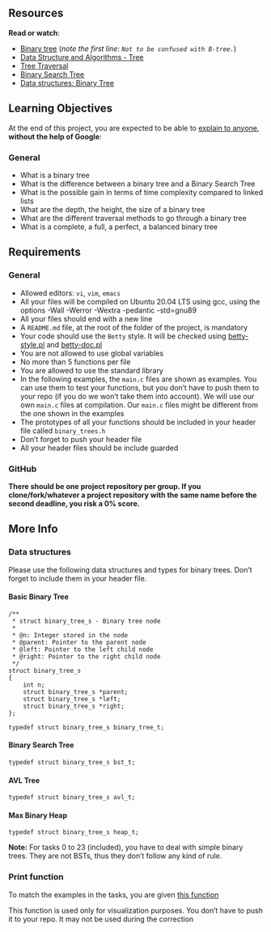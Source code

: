 <div class="panel-body">
    <h2>Resources</h2>

<p><strong>Read or watch</strong>:</p>

<ul>
<li><a href="/rltoken/YjCgugjFZBKqIeU2_lF-fQ" title="Binary tree" target="_blank">Binary tree</a> (<em>note the first line: <code>Not to be confused with B-tree.</code></em>)</li>
<li><a href="/rltoken/YERnIz9OggXbBoXpiqSMEw" title="Data Structure and Algorithms - Tree" target="_blank">Data Structure and Algorithms - Tree</a> </li>
<li><a href="/rltoken/pR4-vwFxzbph4FkMF2np1Q" title="Tree Traversal" target="_blank">Tree Traversal</a> </li>
<li><a href="/rltoken/L2CpULSk9hQEOBKaGI8IkQ" title="Binary Search Tree" target="_blank">Binary Search Tree</a> </li>
<li><a href="/rltoken/jQNFgIuh8O73TqIaFeQoPA" title="Data structures: Binary Tree" target="_blank">Data structures: Binary Tree</a> </li>
</ul>

<h2>Learning Objectives</h2>

<p>At the end of this project, you are expected to be able to <a href="/rltoken/klZNog2ow2uGuFNMvk8mAQ" title="explain to anyone" target="_blank">explain to anyone</a>, <strong>without the help of Google</strong>:</p>

<h3>General</h3>

<ul>
<li>What is a binary tree</li>
<li>What is the difference between a binary tree and a Binary Search Tree</li>
<li>What is the possible gain in terms of time complexity compared to linked lists</li>
<li>What are the depth, the height, the size of a binary tree</li>
<li>What are the different traversal methods to go through a binary tree</li>
<li>What is a complete, a full, a perfect, a balanced binary tree</li>
</ul>

<h2>Requirements</h2>

<h3>General</h3>

<ul>
<li>Allowed editors: <code>vi</code>, <code>vim</code>, <code>emacs</code></li>
<li>All your files will be compiled on Ubuntu 20.04 LTS using gcc, using the options -Wall -Werror -Wextra -pedantic -std=gnu89</li>
<li>All your files should end with a new line</li>
<li>A <code>README.md</code> file, at the root of the folder of the project, is mandatory</li>
<li>Your code should use the <code>Betty</code> style. It will be checked using <a href="https://github.com/holbertonschool/Betty/blob/master/betty-style.pl" title="betty-style.pl" target="_blank">betty-style.pl</a> and <a href="https://github.com/holbertonschool/Betty/blob/master/betty-doc.pl" title="betty-doc.pl" target="_blank">betty-doc.pl</a></li>
<li>You are not allowed to use global variables</li>
<li>No more than 5 functions per file</li>
<li>You are allowed to use the standard library</li>
<li>In the following examples, the <code>main.c</code> files are shown as examples. You can use them to test your functions, but you don’t have to push them to your repo (if you do we won’t take them into account). We will use our own <code>main.c</code> files at compilation. Our <code>main.c</code> files might be different from the one shown in the examples</li>
<li>The prototypes of all your functions should be included in your header file called <code>binary_trees.h</code></li>
<li>Don’t forget to push your header file</li>
<li>All your header files should be include guarded</li>
</ul>

<h3>GitHub</h3>

<p><strong>There should be one project repository per group. If you clone/fork/whatever a project repository with the same name before the second deadline, you risk a 0% score.</strong></p>

<h2>More Info</h2>

<h3>Data structures</h3>

<p>Please use the following data structures and types for binary trees. Don’t forget to include them in your header file.</p>

<h4>Basic Binary Tree</h4>

<pre><code>/**
 * struct binary_tree_s - Binary tree node
 *
 * @n: Integer stored in the node
 * @parent: Pointer to the parent node
 * @left: Pointer to the left child node
 * @right: Pointer to the right child node
 */
struct binary_tree_s
{
    int n;
    struct binary_tree_s *parent;
    struct binary_tree_s *left;
    struct binary_tree_s *right;
};

typedef struct binary_tree_s binary_tree_t;
</code></pre>

<h4>Binary Search Tree</h4>

<pre><code>typedef struct binary_tree_s bst_t;
</code></pre>

<h4>AVL Tree</h4>

<pre><code>typedef struct binary_tree_s avl_t;
</code></pre>

<h4>Max Binary Heap</h4>

<pre><code>typedef struct binary_tree_s heap_t;
</code></pre>

<p><strong>Note:</strong> For tasks 0 to 23 (included), you have to deal with simple binary trees. They are not BSTs, thus they don’t follow any kind of rule.</p>

<h3>Print function</h3>

<p>To match the examples in the tasks, you are given <a href="https://github.com/holbertonschool/0x1C.c" title="this function" target="_blank">this function</a></p>

<p>This function is used only for visualization purposes. You don’t have to push it to your repo. It may not be used during the correction</p>

  </div>
